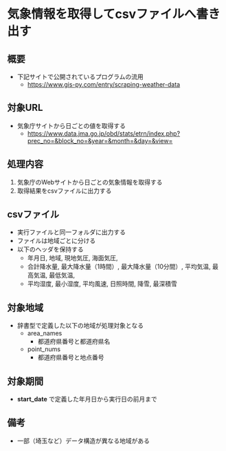 # 気象情報を取得してcsvファイルへ書き出す

## 概要
* 下記サイトで公開されているプログラムの流用
  * https://www.gis-py.com/entry/scraping-weather-data

## 対象URL
* 気象庁サイトから日ごとの値を取得する
  * https://www.data.jma.go.jp/obd/stats/etrn/index.php?prec_no=&block_no=&year=&month=&day=&view=

## 処理内容
1. 気象庁のWebサイトから日ごとの気象情報を取得する
2. 取得結果をcsvファイルに出力する

## csvファイル
* 実行ファイルと同一フォルダに出力する
* ファイルは地域ごとに分ける
* 以下のヘッダを保持する
  * 年月日, 地域, 現地気圧, 海面気圧,
  * 合計降水量, 最大降水量（1時間）, 最大降水量（10分間）, 平均気温, 最高気温, 最低気温,
  * 平均湿度, 最小湿度, 平均風速, 日照時間, 降雪, 最深積雪

## 対象地域
* 辞書型で定義した以下の地域が処理対象となる
  * area_names
    * 都道府県番号と都道府県名
  * point_nums
    * 都道府県番号と地点番号

## 対象期間
* __start_date__ で定義した年月日から実行日の前月まで

## 備考
* 一部（埼玉など）データ構造が異なる地域がある
